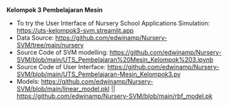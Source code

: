 **Kelompok 3 Pembelajaran Mesin**

- To try the User Interface of Nursery School Applications Simulation:
https://uts-kelompok3-svm.streamlit.app
- Data Source: https://github.com/edwinamp/Nursery-SVM/tree/main/nursery
- Source Code of SVM modelling: https://github.com/edwinamp/Nursery-SVM/blob/main/UTS_Pembelajaran%20Mesin_Kelompok%203.ipynb
- Source Code of User Interface: https://github.com/edwinamp/Nursery-SVM/blob/main/UTS_Pembelajaran-Mesin_Kelompok3.py
- Models: https://github.com/edwinamp/Nursery-SVM/blob/main/linear_model.pkl || https://github.com/edwinamp/Nursery-SVM/blob/main/rbf_model.pk

